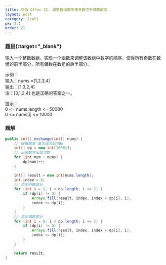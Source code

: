 ```yaml
---
title: 剑指 Offer 21. 调整数组顺序使奇数位于偶数前面
layout: post
category: lcof1
pk: 2.1
order: 21
---
```


### [题目](https://leetcode-cn.com/problems/diao-zheng-shu-zu-shun-xu-shi-qi-shu-wei-yu-ou-shu-qian-mian-lcof/){:target="_blank"}

输入一个整数数组，实现一个函数来调整该数组中数字的顺序，使得所有奇数在数组的前半部分，所有偶数在数组的后半部分。

示例：  
输入：nums =[1,2,3,4]  
输出：[1,3,2,4]  
注：[3,1,2,4] 也是正确的答案之一。


提示：  
0 <= nums.length <= 50000  
0 <= nums[i] <= 10000

### 题解

```java
public int[] exchange(int[] nums) {
    // 根据题意 最大值为10000
    int[] dp = new int[10001];
    // 记录数字出现次数
    for (int num : nums) {
        dp[num]++;
    }

    int[] result = new int[nums.length];
    int index = 0;
    // 添加奇数部分
    for (int i = 1; i < dp.length; i += 2) {
        if (dp[i] != 0) {
            Arrays.fill(result, index, index + dp[i], i);
            index += dp[i];
        }
    }
    // 添加偶数部分
    for (int i = 0; i < dp.length; i += 2) {
        if (dp[i] != 0) {
            Arrays.fill(result, index, index + dp[i], i);
            index += dp[i];
        }
    }

    return result;
}
```